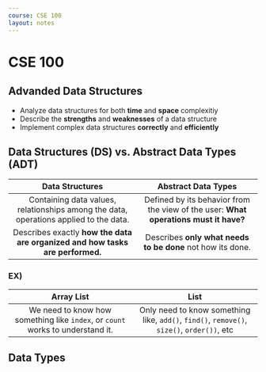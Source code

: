 ```yaml
---
course: CSE 100
layout: notes
---
```


# CSE 100



## Advanded Data Structures

- Analyze data structures for both **time** and **space** complexitiy
- Describe the **strengths** and **weaknesses** of a data structure
- Implement complex data structures **correctly** and **efficiently**



## Data Structures (DS) vs. Abstract Data Types (ADT)

| Data Structures | Abstract Data Types |
|:-----:|:-----:|
| Containing data values, relationships among the data, operations applied to the data. | Defined by its behavior from the view of the user: **What operations must it have?** |
| Describes exactly **how the data are organized and how tasks are performed.** | Describes **only what needs to be done** not how its done. |

### EX)

| Array List | List |
|:-----:|:-----:|
| We need to know how something like `index`, or `count` works to understand it.  | Only need to know something like, `add()`, `find()`, `remove()`, `size()`, `order())`, etc |



## Data Types